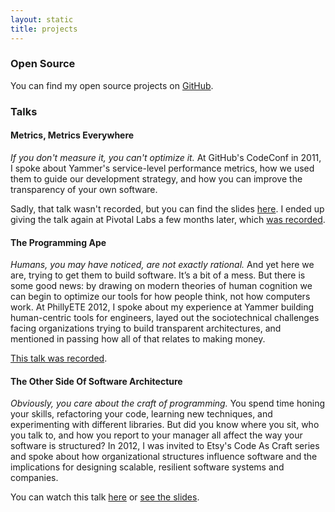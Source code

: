 ```yaml
---
layout: static
title: projects
---
```


### Open Source

You can find my open source projects on [GitHub](http://github.com/codahale).

### Talks

#### Metrics, Metrics Everywhere

*If you don't measure it, you can't optimize it.* At GitHub's CodeConf in 2011, I
spoke about Yammer's service-level performance metrics, how we used them to guide
our development strategy, and how you can improve the transparency of your own
software.

Sadly, that talk wasn't recorded, but you can find the slides
[here](https://dl.dropbox.com/u/2744222/2011-04-09-Metrics-Metrics-Everywhere.pdf).
I ended up giving the talk again at Pivotal Labs a few months later, which
[was recorded](http://www.youtube.com/watch?v=czes-oa0yik).

#### The Programming Ape

*Humans, you may have noticed, are not exactly rational.* And yet here we are,
trying to get them to build software. It’s a bit of a mess. But there is some
good news: by drawing on modern theories of human cognition we can begin to
optimize our tools for how people think, not how computers work. At PhillyETE
2012, I spoke about my experience at Yammer building human-centric tools for
engineers, layed out the sociotechnical challenges facing organizations trying to
build transparent architectures, and mentioned in passing how all of that relates
to making money.

[This talk was recorded](https://dl.dropboxusercontent.com/u/2744222/2012-04-10-The-Programming-Ape.mp4).

#### The Other Side Of Software Architecture

*Obviously, you care about the craft of programming.* You spend time honing your
skills, refactoring your code, learning new techniques, and experimenting with
different libraries. But did you know where you sit, who you talk to, and how you
report to your manager all affect the way your software is structured?
In 2012, I was invited to Etsy's Code As Craft series and spoke about how
organizational structures influence software and the implications for designing
scalable, resilient software systems and companies.

You can watch this talk [here](http://www.livestream.com/etsy/video?clipId=pla_780bfe22-12e8-4c7f-8c7b-06cc6cac9c49)
or [see the slides](https://dl.dropboxusercontent.com/u/2744222/2012-06-28-The-Other-Side-Of-Software-Architecture.pdf).
